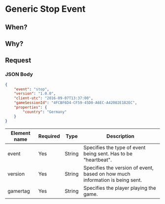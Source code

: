 # Generic Stop Event

## When?

## Why?

## Request

### JSON Body
```json
{
    "event": "stop",
    "version": "1.0.0",
    "client-utc": "2016-09-07T13:37:00",
    "gameSessionId": "4FCBF6D4-CF59-45D0-A6EC-A42002E182EC",
    "properties": {
        "country": "Germany"
    }
}
```

Element name       | Required | Type   | Description
------------------ | -------- | ------ | -----------
event              | Yes      | String | Specifies the type of event being sent. Has to be "heartbeat".
version            | Yes      | String | Specifies the version of event, based on how much information is being sent.
gamertag           | Yes      | String | Specifies the player playing the game.